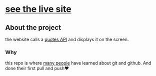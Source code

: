 # [see the live site](https://quotes-daily.netlify.app/)

## About the project
the website calls a [quotes API](https://programming-quotes-api.herokuapp.com) and displays it on the screen.

### Why
this repo is where [many people](https://github.com/rabeeh-ta/daily-quotes/graphs/contributors) have learned about git and github. And done their first pull and push❤️



